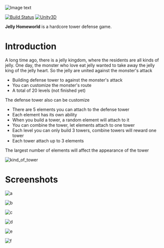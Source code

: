 ![Image text](https://raw.githubusercontent.com/XSAM/Jelly-Homeworld/master/For-README/kind_of_tower.png)

[![Build Status](https://img.shields.io/wercker/ci/wercker/docs.svg?maxAge=2592000)]()
[![Unity3D](https://img.shields.io/badge/Powered_by-Unity-green.svg?style=flat)](https://unity3d.com/)

**Jelly Homeworld** is a hardcore tower defense game.

# Introduction

A long time ago, there is a jelly kingdom, where the residents are all kinds of jelly. One day, the monster who love eat jelly wanted to take away the jelly king of the jelly heart. So the jelly are united against the monster's attack

- Building defense tower to against the monster's attack
- You can customize the monster's route
- A total of 20 levels (not finished yet)

The defense tower also can be customize
- There are 5 elements you can attach to the defense tower
- Each element has its own ability
- When you build a tower, a random element will attach to it
- You can combine the tower, let elements attach to one tower
- Each level you can only build 3 towers, combine towers will reward one tower
- Each tower attach up to 3 elements

The largest number of elements will affect the appearance of the tower

![kind_of_tower](https://raw.githubusercontent.com/XSAM/Jelly-Homeworld/master/For-README/kind_of_tower.png)

# Screenshots

![a](https://raw.githubusercontent.com/XSAM/Jelly-Homeworld/master/For-README/a.png)

![b](https://raw.githubusercontent.com/XSAM/Jelly-Homeworld/master/For-README/b.png)

![c](https://raw.githubusercontent.com/XSAM/Jelly-Homeworld/master/For-README/c.png)

![d](https://raw.githubusercontent.com/XSAM/Jelly-Homeworld/master/For-README/d.png)

![e](https://raw.githubusercontent.com/XSAM/Jelly-Homeworld/master/For-README/e.png)

![f](https://raw.githubusercontent.com/XSAM/Jelly-Homeworld/master/For-README/f.png)
